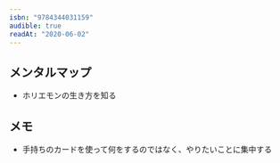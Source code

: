 ```yaml
---
isbn: "9784344031159"
audible: true
readAt: "2020-06-02"
---
```


## メンタルマップ

- ホリエモンの生き方を知る

## メモ

- 手持ちのカードを使って何をするのではなく、やりたいことに集中する

